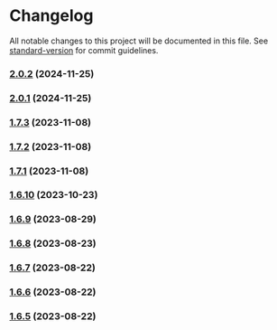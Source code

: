 # Changelog

All notable changes to this project will be documented in this file. See [standard-version](https://github.com/conventional-changelog/standard-version) for commit guidelines.

### [2.0.2](https://github.com/hybes/pairkiller/compare/v2.0.1...v2.0.2) (2024-11-25)

### [2.0.1](https://github.com/hybes/pairkiller/compare/v1.8.0...v2.0.1) (2024-11-25)

### [1.7.3](https://github.com/Hybes/blitz-for-league-only/compare/v1.7.2...v1.7.3) (2023-11-08)

### [1.7.2](https://github.com/Hybes/blitz-for-league-only/compare/v1.7.1...v1.7.2) (2023-11-08)

### [1.7.1](https://github.com/Hybes/blitz-for-league-only/compare/v1.7.0...v1.7.1) (2023-11-08)

### [1.6.10](https://github.com/Hybes/blitz-for-league-only/compare/v1.6.9...v1.6.10) (2023-10-23)

### [1.6.9](https://github.com/Hybes/blitz-for-league-only/compare/v1.6.8...v1.6.9) (2023-08-29)

### [1.6.8](https://github.com/Hybes/blitz-for-league-only/compare/v1.6.7...v1.6.8) (2023-08-23)

### [1.6.7](https://github.com/Hybes/blitz-for-league-only/compare/v1.6.6...v1.6.7) (2023-08-22)

### [1.6.6](https://github.com/Hybes/blitz-for-league-only/compare/v1.6.5...v1.6.6) (2023-08-22)

### [1.6.5](https://github.com/Hybes/blitz-for-league-only/compare/v1.0.0...v1.6.5) (2023-08-22)

